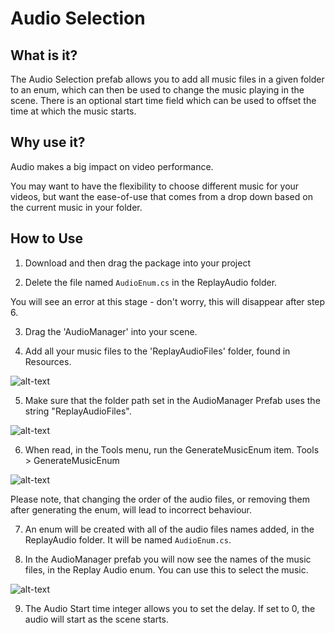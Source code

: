 # Audio Selection
## What is it? 

The Audio Selection prefab allows you to add all music files in a given folder to an enum, which can then be used to change the music playing in the scene. There is an optional start time field which can be used to offset the time at which the music starts.

    
## Why use it?

Audio makes a big impact on video performance. 

You may want to have the flexibility to choose different music for your videos, but want the ease-of-use that comes from a drop down based on the current music in your folder. 

## How to Use

1. Download and then drag the package into your project

2. Delete the file named `AudioEnum.cs` in the ReplayAudio folder.

 You will see an error at this stage - don't worry, this will disappear after step 6. 

3. Drag the 'AudioManager' into your scene. 

4. Add all your music files to the 'ReplayAudioFiles' folder, found in Resources. 

![alt-text](https://i.imgur.com/WK4IcoB.png)

5. Make sure that the folder path set in the AudioManager Prefab uses the string "ReplayAudioFiles".

![alt-text](https://i.imgur.com/xPGXcjq.png)

6. When read, in the Tools menu, run the GenerateMusicEnum item. Tools > GenerateMusicEnum

![alt-text](https://i.imgur.com/fJRk3A1.png)

 Please note, that changing the order of the audio files, or removing them after generating the enum, will lead to incorrect behaviour. 

7. An enum will be created with all of the audio files names added, in the ReplayAudio folder. It will be named `AudioEnum.cs`. 

8. In the AudioManager prefab you will now see the names of the music files, in the Replay Audio enum. You can use this to select the music. 

![alt-text](https://i.imgur.com/Pgr0CvG.png)

9. The Audio Start time integer allows you to set the delay. If set to 0, the audio will start as the scene starts. 
